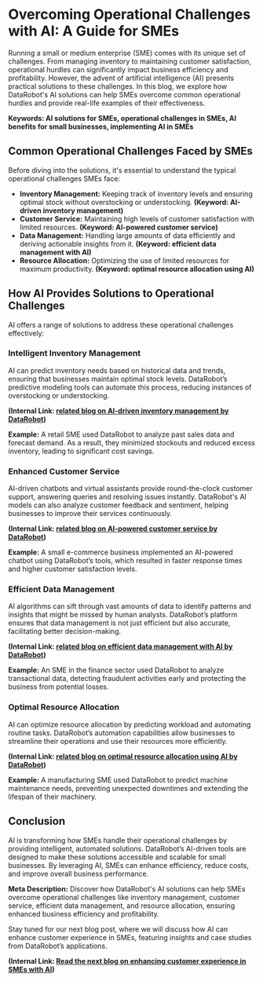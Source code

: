 # Overcoming Operational Challenges with AI: A Guide for SMEs

Running a small or medium enterprise (SME) comes with its unique set of challenges. From managing inventory to maintaining customer satisfaction, operational hurdles can significantly impact business efficiency and profitability. However, the advent of artificial intelligence (AI) presents practical solutions to these challenges. In this blog, we explore how DataRobot's AI solutions can help SMEs overcome common operational hurdles and provide real-life examples of their effectiveness.

**Keywords: AI solutions for SMEs, operational challenges in SMEs, AI benefits for small businesses, implementing AI in SMEs**

## Common Operational Challenges Faced by SMEs

Before diving into the solutions, it's essential to understand the typical operational challenges SMEs face:
  
- **Inventory Management:** Keeping track of inventory levels and ensuring optimal stock without overstocking or understocking. **(Keyword: AI-driven inventory management)**
- **Customer Service:** Maintaining high levels of customer satisfaction with limited resources. **(Keyword: AI-powered customer service)**
- **Data Management:** Handling large amounts of data efficiently and deriving actionable insights from it. **(Keyword: efficient data management with AI)**
- **Resource Allocation:** Optimizing the use of limited resources for maximum productivity. **(Keyword: optimal resource allocation using AI)**

## How AI Provides Solutions to Operational Challenges
  
AI offers a range of solutions to address these operational challenges effectively:
  
### Intelligent Inventory Management

AI can predict inventory needs based on historical data and trends, ensuring that businesses maintain optimal stock levels. DataRobot’s predictive modeling tools can automate this process, reducing instances of overstocking or understocking.

**(Internal Link: [related blog on AI-driven inventory management by DataRobot](insert-link-here))**

**Example:** A retail SME used DataRobot to analyze past sales data and forecast demand. As a result, they minimized stockouts and reduced excess inventory, leading to significant cost savings.

### Enhanced Customer Service
  
AI-driven chatbots and virtual assistants provide round-the-clock customer support, answering queries and resolving issues instantly. DataRobot's AI models can also analyze customer feedback and sentiment, helping businesses to improve their services continuously.

**(Internal Link: [related blog on AI-powered customer service by DataRobot](insert-link-here))**

**Example:** A small e-commerce business implemented an AI-powered chatbot using DataRobot’s tools, which resulted in faster response times and higher customer satisfaction levels.

### Efficient Data Management
  
AI algorithms can sift through vast amounts of data to identify patterns and insights that might be missed by human analysts. DataRobot’s platform ensures that data management is not just efficient but also accurate, facilitating better decision-making.

**(Internal Link: [related blog on efficient data management with AI by DataRobot](insert-link-here))**

**Example:** An SME in the finance sector used DataRobot to analyze transactional data, detecting fraudulent activities early and protecting the business from potential losses.

### Optimal Resource Allocation
  
AI can optimize resource allocation by predicting workload and automating routine tasks. DataRobot’s automation capabilities allow businesses to streamline their operations and use their resources more efficiently.

**(Internal Link: [related blog on optimal resource allocation using AI by DataRobot](insert-link-here))**

**Example:** A manufacturing SME used DataRobot to predict machine maintenance needs, preventing unexpected downtimes and extending the lifespan of their machinery.

## Conclusion
  
AI is transforming how SMEs handle their operational challenges by providing intelligent, automated solutions. DataRobot’s AI-driven tools are designed to make these solutions accessible and scalable for small businesses. By leveraging AI, SMEs can enhance efficiency, reduce costs, and improve overall business performance.

**Meta Description:** Discover how DataRobot's AI solutions can help SMEs overcome operational challenges like inventory management, customer service, efficient data management, and resource allocation, ensuring enhanced business efficiency and profitability.

Stay tuned for our next blog post, where we will discuss how AI can enhance customer experience in SMEs, featuring insights and case studies from DataRobot’s applications.

**(Internal Link: [Read the next blog on enhancing customer experience in SMEs with AI](insert-link-here))**